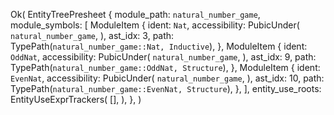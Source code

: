 Ok(
    EntityTreePresheet {
        module_path: `natural_number_game`,
        module_symbols: [
            ModuleItem {
                ident: `Nat`,
                accessibility: PubicUnder(
                    `natural_number_game`,
                ),
                ast_idx: 3,
                path: TypePath(`natural_number_game::Nat, Inductive`),
            },
            ModuleItem {
                ident: `OddNat`,
                accessibility: PubicUnder(
                    `natural_number_game`,
                ),
                ast_idx: 9,
                path: TypePath(`natural_number_game::OddNat, Structure`),
            },
            ModuleItem {
                ident: `EvenNat`,
                accessibility: PubicUnder(
                    `natural_number_game`,
                ),
                ast_idx: 10,
                path: TypePath(`natural_number_game::EvenNat, Structure`),
            },
        ],
        entity_use_roots: EntityUseExprTrackers(
            [],
        ),
    },
)